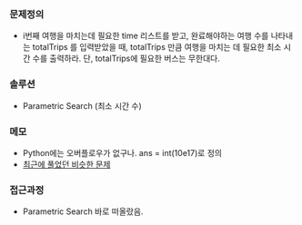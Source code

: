 ### 문제정의
- i번째 여행을 마치는데 필요한 time 리스트를 받고, 완료해야하는 여행 수를 나타내는 totalTrips 를 입력받았을 때, totalTrips 만큼 여행을 마치는 데 필요한 최소 시간 수를 출력하라. 단, totalTrips에 필요한 버스는 무한대다.
### 솔루션
- Parametric Search (최소 시간 수)

### 메모
- Python에는 오버플로우가 없구나. ans = int(10e17)로 정의
- [최근에 풀었던 비슷한 문제](https://github.com/jongwuner/Leetcode/blob/main/1011-capacity-to-ship-packages-within-d-days/NOTES.md)

### 접근과정
- Parametric Search 바로 떠올랐음.
